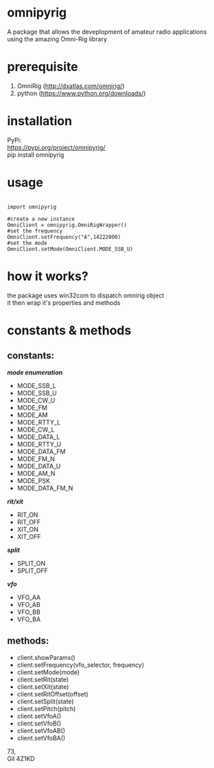# omnipyrig

A package that allows the deveplopment of amateur radio applications using the amazing Omni-Rig library

# prerequisite
1. OmniRig (http://dxatlas.com/omnirig/)
2. python (https://www.python.org/downloads/)

# installation
PyPi:<br>
https://pypi.org/project/omnipyrig/<br>
pip install omnipyrig


# usage
```

import omnipyrig

#create a new instance
OmniClient = omnipyrig.OmniRigWrapper()
#set the frequency
OmniClient.setFrequency("A",14222000)
#set the mode
OmniClient.setMode(OmniClient.MODE_SSB_U)

```

# how it works? 
the package uses win32com to dispatch omnirig object<br/>
it then wrap it's properties and methods<br/>

# constants & methods

## constants:</br>
***mode enumeration***
- MODE_SSB_L
- MODE_SSB_U
- MODE_CW_U
- MODE_FM
- MODE_AM
- MODE_RTTY_L
- MODE_CW_L
- MODE_DATA_L
- MODE_RTTY_U
- MODE_DATA_FM
- MODE_FM_N
- MODE_DATA_U
- MODE_AM_N
- MODE_PSK
- MODE_DATA_FM_N

***rit/xit***
- RIT_ON
- RIT_OFF
- XIT_ON
- XIT_OFF

***split***
- SPLIT_ON
- SPLIT_OFF

***vfo***
- VFO_AA
- VFO_AB
- VFO_BB
- VFO_BA

## methods:
- client.showParams()
- client.setFrequency(vfo_selector, frequency)
- client.setMode(mode)
- client.setRit(state)
- client.setXit(state)
- client.setRitOffset(offset)
- client.setSplit(state)
- client.setPitch(pitch)
- client.setVfoA()
- client.setVfoB()
- client.setVfoAB()
- client.setVfoBA()


73,<br/>
Gil 4Z1KD
